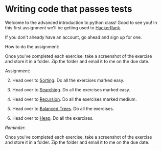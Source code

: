 # Writing code that passes tests

Welcome to the advanced introduction to python class!  Good to see you!  In this first assignment we'll be getting used to [HackerRank](https://www.hackerrank.com/).

If you don't already have an account, go ahead and sign up for one.

How to do the assignment:

Once you've completed each exercise, take a screenshot of the exercise and store it in a folder.  Zip the folder and email it to me on the due date.

Assignment:

2. Head over to [Sorting](https://www.hackerrank.com/domains/algorithms/arrays-and-sorting/2).  Do all the exercises marked easy.

3. Head over to [Searching](https://www.hackerrank.com/domains/algorithms/search/1). Do all the exercises marked easy.    

4. Head over to [Recursion](https://www.hackerrank.com/domains/algorithms/recursion).  Do all the exercises marked medium.

5. Head over to [Balanced Trees](https://www.hackerrank.com/domains/data-structures/balanced-trees).  Do all the exercises.  

6. Head over to [Heap](https://www.hackerrank.com/domains/data-structures/heap).  Do all the exercises.

*Reminder*: 

Once you've completed each exercise, take a screenshot of the exercise and store it in a folder.  Zip the folder and email it to me on the due date.
